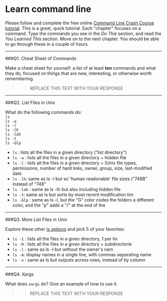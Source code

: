 # Learn command line

Please follow and complete the free online [Command Line Crash Course
tutorial](http://cli.learncodethehardway.org/book/). This is a great,
quick tutorial. Each "chapter" focuses on a command. Type the commands
you see in the _Do This_ section, and read the _You Learned This_
section. Move on to the next chapter. You should be able to go through
these in a couple of hours.

---

###Q1.  Cheat Sheet of Commands  

Make a cheat sheet for yourself: a list of at least **ten** commands and what they do, focused on things that are new, interesting, or otherwise worth remembering.

> > REPLACE THIS TEXT WITH YOUR RESPONSE

---

###Q2.  List Files in Unix   

What do the following commands do:  
`ls`  
`ls -a`  
`ls -l`  
`ls -lh`  
`ls -lah`  
`ls -t`  
`ls -Glp`  

* `ls` : lists all the files in a given directory ("list directory")
* `ls -a` : lists all the files in a given directory + hidden file
* `ls -l` : lists all the files in a given directory + (Unix file types, permissions, number of hard links, owner, group, size, last-modified date
* `ls -lh`: same as ls -l but w/ 'human readonable' file sizes ("748B" instead of "748"
* `ls -lah` : same as ls -lh but also including hidden file
* `ls -t`: same as ls but sorts by most recent modification tim
* `ls -Glp` : same as ls -l, but the "G" color codes the folders a different color, and the "p" adds a "/" at the end of the

---

###Q3.  More List Files in Unix  

Explore these other [ls options](http://www.techonthenet.com/unix/basic/ls.php) and pick 5 of your favorites:

* `ls -1` : lists all the files in a given directory, 1 per lin
* `ls -R` : lists all the files in a given directory + subdirectorie
* `ls -l` : same as ls -l but without the owner's nam
* `ls -m`: display names in a single line, with commas separating name
* `ls -x` : same as ls but outputs across rows, instead of by column

---

###Q4.  Xargs   

What does `xargs` do? Give an example of how to use it.

> > REPLACE THIS TEXT WITH YOUR RESPONSE

 

